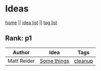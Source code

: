 # Ideas

[home](index.md) || [idea list](ideas.md) || [tag list](tags.md)

## Rank: p1

| Author | Idea | Tags |
|---|---|---|
| Matt Reider | [Some things](ideas/some-things.md) | [cleanup](tags/cleanup.md) |
